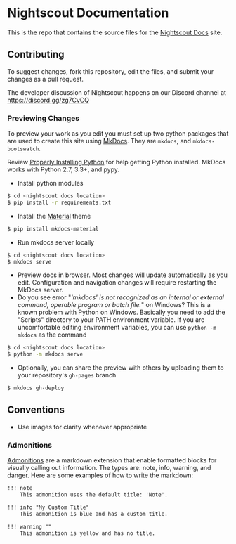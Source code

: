 # Nightscout Documentation

This is the repo that contains the source files for the [Nightscout Docs](https://nightscout.github.io/) site.

## Contributing

To suggest changes, fork this repository, edit the files, and submit your changes as a pull request.

The developer discussion of Nightscout happens on our Discord channel at https://discord.gg/zg7CvCQ

### Previewing Changes
To preview your work as you edit you must set up two python packages that are used to create this site using [MkDocs](http://www.mkdocs.org/). They are `mkdocs`, and `mkdocs-bootswatch`.

Review [Properly Installing Python](http://docs.python-guide.org/en/latest/starting/installation/) for help getting Python installed. MkDocs works with Python 2.7, 3.3+, and pypy.

* Install python modules

```bash
$ cd <nightscout docs location>
$ pip install -r requirements.txt
```

* Install the [Material](https://squidfunk.github.io/mkdocs-material/) theme

```bash
$ pip install mkdocs-material
```

* Run mkdocs server locally

```bash
$ cd <nightscout docs location>
$ mkdocs serve
```

* Preview docs in browser. Most changes will update automatically as you edit. Configuration and navigation changes will require restarting the MkDocs server.
* Do you see error "*'mkdocs' is not recognized as an internal or external command, operable program or batch file.*" on Windows? This is a known problem with Python on Windows. Basically you need to add the "Scripts" directory to your PATH environment variable. If you are uncomfortable editing environment variables, you can use `python -m mkdocs` as the command

```bash
$ cd <nightscout docs location>
$ python -m mkdocs serve
```

* Optionally, you can share the preview with others by uploading them to your repository's `gh-pages` branch

```bash
$ mkdocs gh-deploy
```

## Conventions

* Use images for clarity whenever appropriate

### Admonitions
[Admonitions](https://python-markdown.github.io/extensions/admonition/) are a markdown extension that enable formatted blocks for visually calling out information. The types are: note, info, warning, and danger. Here are some examples of how to write the markdown:

```markdown
!!! note
    This admonition uses the default title: 'Note'.

!!! info "My Custom Title"
    This admonition is blue and has a custom title.

!!! warning ""
    This admonition is yellow and has no title.
```
